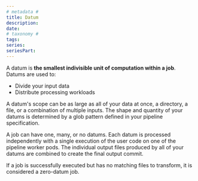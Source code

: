 ```yaml
---
# metadata #
title: Datum
description:  
date:
# taxonomy #
tags: 
series:
seriesPart:
---
```


A datum is **the smallest indivisible unit of computation within a job**. Datums are used to:
- Divide your input data
- Distribute processing workloads

A datum's scope can be as large as all of your data at once, a directory, a file, or a combination of multiple inputs. The shape and quantity of your datums is determined by a glob pattern defined in your pipeline specification. 

A job can have one, many, or no datums. Each datum is processed independently with a single execution of the user code on one of the pipeline worker pods. The individual output files produced by all of your datums are combined to create the final output commit.

If a job is successfully executed but has no matching files to transform, it is considered a zero-datum job.